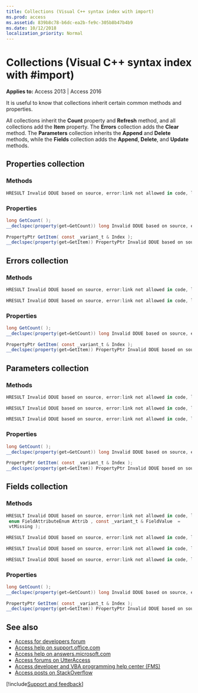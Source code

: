 ```yaml
---
title: Collections (Visual C++ syntax index with import)
ms.prod: access
ms.assetid: 839b8c78-b6dc-ea2b-fe9c-305b8b47b4b9
ms.date: 10/12/2018
localization_priority: Normal
---
```



# Collections (Visual C++ syntax index with #import)

**Applies to:** Access 2013 | Access 2016

It is useful to know that collections inherit certain common methods and properties.

All collections inherit the **Count** property and **Refresh** method, and all collections add the **Item** property. The **Errors** collection adds the **Clear** method. The **Parameters** collection inherits the **Append** and **Delete** methods, while the **Fields** collection adds the **Append**, **Delete**, and **Update** methods.

## Properties collection

### Methods

```cs
HRESULT Invalid DDUE based on source, error:link not allowed in code, link filename:mdmthadorefresh_HV10294718.xml( ); 
```

### Properties

```cs
long GetCount( ); 
__declspec(property(get=GetCount)) long Invalid DDUE based on source, error:link not allowed in code, link filename:mdprocount_HV10294234.xml; 
 
PropertyPtr GetItem( const _variant_t & Index ); 
__declspec(property(get=GetItem)) PropertyPtr Invalid DDUE based on source, error:link not allowed in code, link filename:mdproitem_HV10294463.xml[]; 

```


## Errors collection

### Methods


```cs
HRESULT Invalid DDUE based on source, error:link not allowed in code, link filename:mdmthclear_HV10294165.xml( ); 
 
HRESULT Invalid DDUE based on source, error:link not allowed in code, link filename:mdmthadorefresh_HV10294718.xml( ); 
```

### Properties

```cs
long GetCount( ); 
__declspec(property(get=GetCount)) long Invalid DDUE based on source, error:link not allowed in code, link filename:mdprocount_HV10294234.xml; 
 
PropertyPtr GetItem( const _variant_t & Index ); 
__declspec(property(get=GetItem)) PropertyPtr Invalid DDUE based on source, error:link not allowed in code, link filename:mdproitem_HV10294463.xml[]; 
```


## Parameters collection

### Methods

```cs
HRESULT Invalid DDUE based on source, error:link not allowed in code, link filename:mdmthappend_HV10294078.xml( IDispatch * Object ); 
 
HRESULT Invalid DDUE based on source, error:link not allowed in code, link filename:mdmthcoldelete_HV10294294.xml( const _variant_t & Index ); 
 
HRESULT Invalid DDUE based on source, error:link not allowed in code, link filename:mdmthadorefresh_HV10294718.xml( ); 
```

### Properties

```cs
long GetCount( ); 
__declspec(property(get=GetCount)) long Invalid DDUE based on source, error:link not allowed in code, link filename:mdprocount_HV10294234.xml; 
 
PropertyPtr GetItem( const _variant_t & Index ); 
__declspec(property(get=GetItem)) PropertyPtr Invalid DDUE based on source, error:link not allowed in code, link filename:mdproitem_HV10294463.xml[]; 
```


## Fields collection

### Methods

```cs
HRESULT Invalid DDUE based on source, error:link not allowed in code, link filename:mdmthappend_HV10294078.xml( _bstr_t Name , enum DataTypeEnum Type , long DefinedSize , 
 enum FieldAttributeEnum Attrib , const _variant_t & FieldValue  = 
 vtMissing ); 
 
HRESULT Invalid DDUE based on source, error:link not allowed in code, link filename:mdmthcoldeletefield_HV10294293.xml( const _variant_t & Index ); 
 
HRESULT Invalid DDUE based on source, error:link not allowed in code, link filename:mdmthadorefresh_HV10294718.xml( ); 
 
HRESULT Invalid DDUE based on source, error:link not allowed in code, link filename:mdmthupdate_HV10294888.xml( ); 
```

### Properties

```cs
long GetCount( ); 
__declspec(property(get=GetCount)) long Invalid DDUE based on source, error:link not allowed in code, link filename:mdprocount_HV10294234.xml; 
 
PropertyPtr GetItem( const _variant_t & Index ); 
__declspec(property(get=GetItem)) PropertyPtr Invalid DDUE based on source, error:link not allowed in code, link filename:mdproitem_HV10294463.xml[]; 
```

## See also

- [Access for developers forum](https://social.msdn.microsoft.com/Forums/office/home?forum=accessdev)
- [Access help on support.office.com](https://support.office.com/search/results?query=Access)
- [Access help on answers.microsoft.com](https://answers.microsoft.com/)
- [Access forums on UtterAccess](https://www.utteraccess.com/forum/index.php?act=idx)
- [Access developer and VBA programming help center (FMS)](https://www.fmsinc.com/MicrosoftAccess/developer/)
- [Access posts on StackOverflow](https://stackoverflow.com/questions/tagged/ms-access)

[!include[Support and feedback](~/includes/feedback-boilerplate.md)]